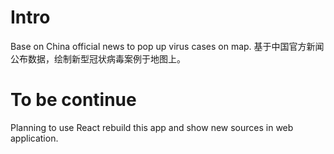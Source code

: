 Intro
========

Base on China official news to pop up virus cases on map. 基于中国官方新闻公布数据，绘制新型冠状病毒案例于地图上。

To be continue 
=============

Planning to use React rebuild this app and show new sources in web application.
